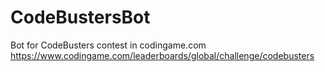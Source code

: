 # CodeBustersBot
Bot for CodeBusters contest in codingame.com
https://www.codingame.com/leaderboards/global/challenge/codebusters
